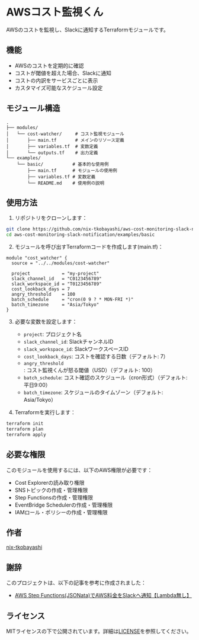 # AWSコスト監視くん

AWSのコストを監視し、Slackに通知するTerraformモジュールです。

## 機能

- AWSのコストを定期的に確認
- コストが閾値を超えた場合、Slackに通知
- コストの内訳をサービスごとに表示
- カスタマイズ可能なスケジュール設定

## モジュール構造

```
.
├── modules/
│   └── cost-watcher/     # コスト監視モジュール
│       ├── main.tf       # メインのリソース定義
│       ├── variables.tf  # 変数定義
│       └── outputs.tf    # 出力定義
└── examples/
    └── basic/           # 基本的な使用例
        ├── main.tf      # モジュールの使用例
        ├── variables.tf # 変数定義
        └── README.md    # 使用例の説明
```

## 使用方法

1. リポジトリをクローンします：
```bash
git clone https://github.com/nix-tkobayashi/aws-cost-monitoring-slack-notification.git
cd aws-cost-monitoring-slack-notification/examples/basic
```

2. モジュールを呼び出すTerraformコードを作成します(main.tf)：

```hcl
module "cost_watcher" {
  source = "../../modules/cost-watcher"

  project            = "my-project"
  slack_channel_id   = "C0123456789"
  slack_workspace_id = "T0123456789"
  cost_lookback_days = 7
  angry_threshold    = 100
  batch_schedule     = "cron(0 9 ? * MON-FRI *)"
  batch_timezone     = "Asia/Tokyo"
}
```

3. 必要な変数を設定します：
   - `project`: プロジェクト名
   - `slack_channel_id`: SlackチャンネルID
   - `slack_workspace_id`: SlackワークスペースID
   - `cost_lookback_days`: コストを確認する日数（デフォルト: 7）
   - `angry_threshold`: コスト監視くんが怒る閾値（USD）（デフォルト: 100）
   - `batch_schedule`: コスト確認のスケジュール（cron形式）（デフォルト: 平日9:00）
   - `batch_timezone`: スケジュールのタイムゾーン（デフォルト: Asia/Tokyo）

4. Terraformを実行します：
```bash
terraform init
terraform plan
terraform apply
```

## 必要な権限

このモジュールを使用するには、以下のAWS権限が必要です：

- Cost Explorerの読み取り権限
- SNSトピックの作成・管理権限
- Step Functionsの作成・管理権限
- EventBridge Schedulerの作成・管理権限
- IAMロール・ポリシーの作成・管理権限

## 作者

[nix-tkobayashi](https://github.com/nix-tkobayashi)

## 謝辞

このプロジェクトは、以下の記事を参考に作成されました：
- [AWS Step Functions(JSONata)でAWS料金をSlackへ通知【Lambda無し】](https://dev.classmethod.jp/articles/aws-cost-watcher-with-sfn-jsonata/)

## ライセンス

MITライセンスの下で公開されています。詳細は[LICENSE](LICENSE)を参照してください。